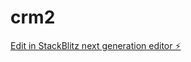 # crm2

[Edit in StackBlitz next generation editor ⚡️](https://stackblitz.com/~/github.com/endreoo/crm2)